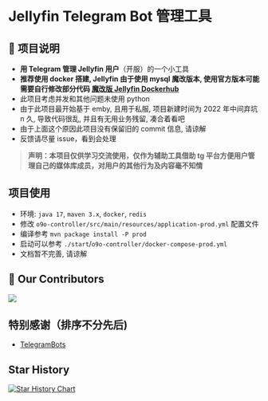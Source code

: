 # Jellyfin Telegram Bot 管理工具

## 📜 项目说明

- **用 Telegram 管理 Jellyfin 用户**（开服）的一个小工具
- **推荐使用 docker 搭建, Jellyfin 由于使用 mysql 魔改版本, 使用官方版本可能需要自行修改部分代码 [魔改版 Jellyfin Dockerhub](https://hub.docker.com/repository/docker/ocd0711/jellyfin/general)**
- 此项目考虑并发和其他问题未使用 python
- 由于此项目最开始基于 emby, 且用于私服, 项目新建时间为 2022 年中间弃坑 n 久, 导致代码很乱, 并且有无用业务残留, 凑合着看吧
- 由于上面这个原因此项目没有保留旧的 commit 信息, 请谅解
- 反馈请尽量 issue，看到会处理

> **声明：本项目仅供学习交流使用，仅作为辅助工具借助 tg 平台方便用户管理自己的媒体库成员，对用户的其他行为及内容毫不知情**

## 项目使用

- 环境: `java 17`, `maven 3.x`, `docker`, `redis`
- 修改 `o9o-controller/src/main/resources/application-prod.yml` 配置文件
- 编译参考 `mvn package install -P prod`
- 启动可以参考 `./start`/`o9o-controller/docker-compose-prod.yml`
- 文档暂不完善, 请谅解

## 💐 Our Contributors

<a href="https://github.com/ocd0711/Jellyfin-bot/graphs/contributors">
  <img src="https://contrib.rocks/image?repo=ocd0711/Jellyfin-bot" />
</a>  

## 特别感谢（排序不分先后)

- [TelegramBots](https://github.com/rubenlagus/TelegramBots)

## Star History

[![Star History Chart](https://api.star-history.com/svg?repos=ocd0711/Jellyfin-bot&type=Date)](https://star-history.com/#ocd0711/Jellyfin-bot)